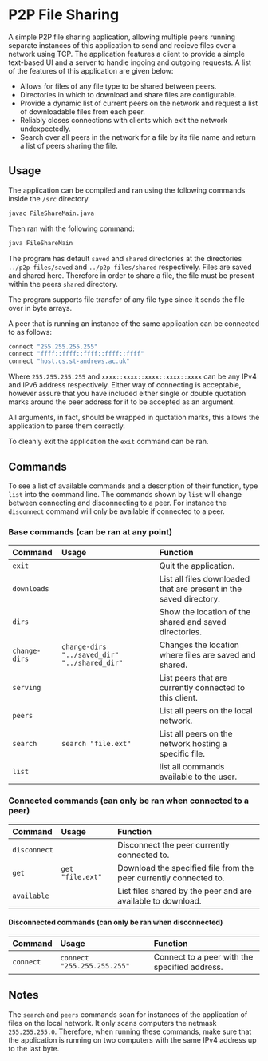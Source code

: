 # P2P File Sharing
A simple P2P file sharing application, allowing multiple peers running separate instances of this application to send and recieve files over a network using TCP. The application features a client to provide a simple text-based UI and a server to handle ingoing and outgoing requests. A list of the features of this application are given below:
- Allows for files of any file type to be shared between peers.
- Directories in which to download and share files are configurable.
- Provide a dynamic list of current peers on the network and request a list of downloadable files from each peer.
- Reliably closes connections with clients which exit the network undexpectedly.
- Search over all peers in the network for a file by its file name and return a list of peers sharing the file.

## Usage
The application can be compiled and ran using the following commands inside the `/src` directory.
```bash
javac FileShareMain.java
```
Then ran with the following command:
```bash
java FileShareMain
```
The program has default `saved` and `shared` directories at the directories `../p2p-files/saved` and `../p2p-files/shared`
respectively. Files are saved and shared here. Therefore in order to share a file, the file must be present within the 
peers `shared` directory.

The program supports file transfer of any file type since it sends the file over in byte arrays.

A peer that is running an instance of the same application can be connected to as follows:
```bash
connect "255.255.255.255"
connect "ffff::ffff::ffff::ffff::ffff"
connect "host.cs.st-andrews.ac.uk"
```
Where `255.255.255.255` and `xxxx::xxxx::xxxx::xxxx::xxxx` can be any IPv4 and IPv6 address respectively.
Either way of connecting is acceptable, however assure that you have included either single or double quotation
marks around the peer address for it to be accepted as an argument.

All arguments, in fact, should be wrapped in quotation marks, this allows the application to parse them correctly.

To cleanly exit the application the `exit` command can be ran.

## Commands
To see a list of available commands and a description of their function, type `list` into the command line. The commands
shown by `list` will change between connecting and disconnecting to a peer. For instance the `disconnect` command will 
only be available if connected to a peer.

### Base commands (can be ran at any point)
|Command|Usage|Function|
|:---|:---|:---|
|`exit`| |Quit the application.|
|`downloads`| |List all files downloaded that are present in the saved directory.|
|`dirs`| |Show the location of the shared and saved directories.|
|`change-dirs`|`change-dirs "../saved_dir" "../shared_dir"`| Changes the location where files are saved and shared.|
|`serving`| |List peers that are currently connected to this client.|
|`peers`| |List all peers on the local network.|
|`search`|`search "file.ext"`|List all peers on the network hosting a specific file.|
|`list`| |list all commands available to the user.|

### Connected commands (can only be ran when connected to a peer)
|Command|Usage|Function|
|:---|:---|:---|
|`disconnect`| |Disconnect the peer currently connected to.|
|`get`|`get "file.ext"`|Download the specified file from the peer currently connected to.|
|`available`| |List files shared by the peer and are available to download.|

#### Disconnected commands (can only be ran when disconnected)
|Command|Usage|Function|
|:---|:---|:---|
|`connect`| `connect "255.255.255.255"` |Connect to a peer with the specified address.|

## Notes
The `search` and `peers` commands scan for instances of the application of files on the local network. It 
only scans computers the netmask `255.255.255.0`. Therefore, when running these commands, make sure that the application is running on two computers with the same IPv4 address up to the last byte.